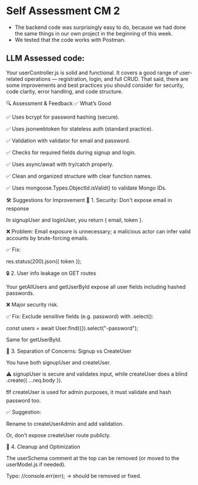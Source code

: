 # Self Assessment CM 2 #

- The backend code was surprisingly easy to do, because we had done the same things in our own project in the beginning of this week. 
- We tested that the code works with Postman.

## LLM Assessed code: ##
Your userController.js is solid and functional. It covers a good range of user-related operations — registration, login, and full CRUD. That said, there are some improvements and best practices you should consider for security, code clarity, error handling, and code structure.

🔍 Assessment & Feedback
✅ What’s Good

✅ Uses bcrypt for password hashing (secure).

✅ Uses jsonwebtoken for stateless auth (standard practice).

✅ Validation with validator for email and password.

✅ Checks for required fields during signup and login.

✅ Uses async/await with try/catch properly.

✅ Clean and organized structure with clear function names.

✅ Uses mongoose.Types.ObjectId.isValid() to validate Mongo IDs.

🛠️ Suggestions for Improvement
🔐 1. Security: Don't expose email in response

In signupUser and loginUser, you return { email, token }.

❌ Problem: Email exposure is unnecessary; a malicious actor can infer valid accounts by brute-forcing emails.

✅ Fix:

res.status(200).json({ token });

🔒 2. User info leakage on GET routes

Your getAllUsers and getUserById expose all user fields including hashed passwords.

❌ Major security risk.

✅ Fix: Exclude sensitive fields (e.g. password) with .select():

const users = await User.find({}).select("-password");


Same for getUserById.

🧱 3. Separation of Concerns: Signup vs CreateUser

You have both signupUser and createUser.

⚠️ signupUser is secure and validates input, while createUser does a blind .create({ ...req.body }).

❗If createUser is used for admin purposes, it must validate and hash password too.

✅ Suggestion:

Rename to createUserAdmin and add validation.

Or, don’t expose createUser route publicly.

🧹 4. Cleanup and Optimization

The userSchema comment at the top can be removed (or moved to the userModel.js if needed).

Typo: //console.err(err); → should be removed or fixed.
